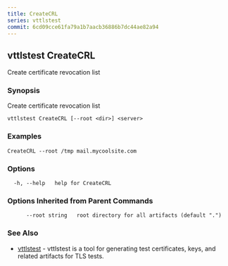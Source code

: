 ```yaml
---
title: CreateCRL
series: vttlstest
commit: 6cd09cce61fa79a1b7aacb36886b7dc44ae82a94
---
```

## vttlstest CreateCRL

Create certificate revocation list

### Synopsis

Create certificate revocation list

```
vttlstest CreateCRL [--root <dir>] <server>
```

### Examples

```
CreateCRL --root /tmp mail.mycoolsite.com
```

### Options

```
  -h, --help   help for CreateCRL
```

### Options Inherited from Parent Commands

```
      --root string   root directory for all artifacts (default ".")
```

### See Also

* [vttlstest](../)	 - vttlstest is a tool for generating test certificates, keys, and related artifacts for TLS tests.

